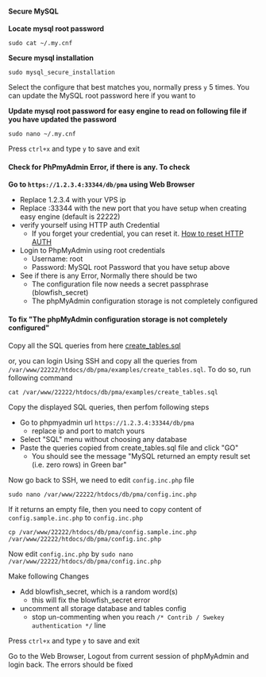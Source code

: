
#### Secure MySQL

**Locate mysql root password**

`sudo cat ~/.my.cnf`

**Secure mysql installation**

`sudo mysql_secure_installation`

Select the configure that best matches you, normally press `y` 5 times. You can update the MySQL root password here if you want to

**Update mysql root password for easy engine to read on following file if you have updated the password**

`sudo nano ~/.my.cnf`

Press `ctrl+x` and type `y` to save and exit

#### Check for PhPmyAdmin Error, if there is any. To check

**Go to `https://1.2.3.4:33344/db/pma` using Web Browser**
- Replace 1.2.3.4 with your VPS ip
- Replace :33344 with the new port that you have setup when creating easy engine (default is 22222)
- verify yourself using HTTP auth Credential
  - If you forget your credential, you can reset it. [How to reset HTTP AUTH](https://github.com/respondiv/Set-up-Linux-Server/blob/master/3-Install-Easy-Engine.md#lets-secure-easyengine-while-we-are-at-it)
- Login to PhpMyAdmin using root credentials
  - Username: root
  - Password: MySQL root Password that you have setup above
- See if there is any Error, Normally there should be two
  - The configuration file now needs a secret passphrase (blowfish_secret)
  - The phpMyAdmin configuration storage is not completely configured

#### To fix "The phpMyAdmin configuration storage is not completely configured"

Copy all the SQL queries from here [create_tables.sql](https://github.com/respondiv/Set-up-Linux-Server/blob/master/create_tables.sql)

or, you can login Using SSH and copy all the queries from `/var/www/22222/htdocs/db/pma/examples/create_tables.sql`. To do so, run following command

`cat /var/www/22222/htdocs/db/pma/examples/create_tables.sql`

Copy the displayed SQL queries, then perfom following steps
- Go to phpmyadmin url `https://1.2.3.4:33344/db/pma`
  - replace ip and port to match yours
- Select "SQL" menu without choosing any database
- Paste the queries copied from create_tables.sql file and click "GO"
  - You should see the message "MySQL returned an empty result set (i.e. zero rows) in Green bar"

Now go back to SSH, we need to edit `config.inc.php` file

`sudo nano /var/www/22222/htdocs/db/pma/config.inc.php`

If it returns an empty file, then you need to copy content of `config.sample.inc.php` to `config.inc.php` 

`cp /var/www/22222/htdocs/db/pma/config.sample.inc.php /var/www/22222/htdocs/db/pma/config.inc.php`

Now edit `config.inc.php` by `sudo nano /var/www/22222/htdocs/db/pma/config.inc.php`

Make following Changes
- Add blowfish_secret, which is a random word(s)
  - this will fix the blowfish_secret error
- uncomment all storage database and tables config
  - stop un-commenting when you reach `/* Contrib / Swekey authentication */` line


Press `ctrl+x` and type `y` to save and exit

Go to the Web Browser, Logout from current session of phpMyAdmin and login back. The errors should be fixed




